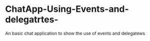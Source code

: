 # ChatApp-Using-Events-and-delegatrtes-
An basic chat application to show the use of events and delegatews 

